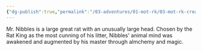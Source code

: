 ```yaml
---
{"dg-publish":true,"permalink":"/03-adventures/01-mot-rk/03-mot-rk-creatures/mr-nibbles/","tags":["Interlopers","MotRK"]}
---
```



Mr. Nibbles is a large great rat with an unusually large head.  Chosen by the Rat King as the most cunning of his litter, Nibbles' animal mind was awakened and augmented by his master through almchemy and magic. 